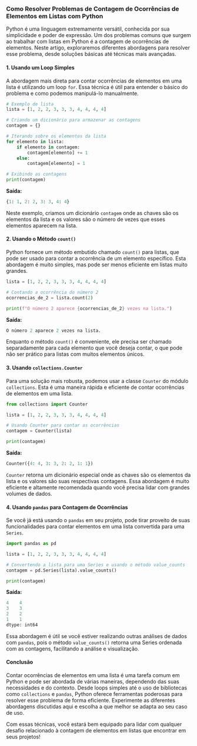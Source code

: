 ### Como Resolver Problemas de Contagem de Ocorrências de Elementos em Listas com Python

Python é uma linguagem extremamente versátil, conhecida por sua simplicidade e poder de expressão. Um dos problemas comuns que surgem ao trabalhar com listas em Python é a contagem de ocorrências de elementos. Neste artigo, exploraremos diferentes abordagens para resolver esse problema, desde soluções básicas até técnicas mais avançadas.

#### 1. Usando um Loop Simples

A abordagem mais direta para contar ocorrências de elementos em uma lista é utilizando um loop `for`. Essa técnica é útil para entender o básico do problema e como podemos manipulá-lo manualmente.

```python
# Exemplo de lista
lista = [1, 2, 2, 3, 3, 3, 4, 4, 4, 4]

# Criando um dicionário para armazenar as contagens
contagem = {}

# Iterando sobre os elementos da lista
for elemento in lista:
    if elemento in contagem:
        contagem[elemento] += 1
    else:
        contagem[elemento] = 1

# Exibindo as contagens
print(contagem)
```

**Saída:**
```python
{1: 1, 2: 2, 3: 3, 4: 4}
```

Neste exemplo, criamos um dicionário `contagem` onde as chaves são os elementos da lista e os valores são o número de vezes que esses elementos aparecem na lista.

#### 2. Usando o Método `count()`

Python fornece um método embutido chamado `count()` para listas, que pode ser usado para contar a ocorrência de um elemento específico. Esta abordagem é muito simples, mas pode ser menos eficiente em listas muito grandes.

```python
lista = [1, 2, 2, 3, 3, 3, 4, 4, 4, 4]

# Contando a ocorrência do número 2
ocorrencias_de_2 = lista.count(2)

print(f"O número 2 aparece {ocorrencias_de_2} vezes na lista.")
```

**Saída:**
```python
O número 2 aparece 2 vezes na lista.
```

Enquanto o método `count()` é conveniente, ele precisa ser chamado separadamente para cada elemento que você deseja contar, o que pode não ser prático para listas com muitos elementos únicos.

#### 3. Usando `collections.Counter`

Para uma solução mais robusta, podemos usar a classe `Counter` do módulo `collections`. Esta é uma maneira rápida e eficiente de contar ocorrências de elementos em uma lista.

```python
from collections import Counter

lista = [1, 2, 2, 3, 3, 3, 4, 4, 4, 4]

# Usando Counter para contar as ocorrências
contagem = Counter(lista)

print(contagem)
```

**Saída:**
```python
Counter({4: 4, 3: 3, 2: 2, 1: 1})
```

`Counter` retorna um dicionário especial onde as chaves são os elementos da lista e os valores são suas respectivas contagens. Essa abordagem é muito eficiente e altamente recomendada quando você precisa lidar com grandes volumes de dados.

#### 4. Usando `pandas` para Contagem de Ocorrências

Se você já está usando o `pandas` em seu projeto, pode tirar proveito de suas funcionalidades para contar elementos em uma lista convertida para uma `Series`.

```python
import pandas as pd

lista = [1, 2, 2, 3, 3, 3, 4, 4, 4, 4]

# Convertendo a lista para uma Series e usando o método value_counts
contagem = pd.Series(lista).value_counts()

print(contagem)
```

**Saída:**
```python
4    4
3    3
2    2
1    1
dtype: int64
```

Essa abordagem é útil se você estiver realizando outras análises de dados com `pandas`, pois o método `value_counts()` retorna uma Series ordenada com as contagens, facilitando a análise e visualização.

#### Conclusão

Contar ocorrências de elementos em uma lista é uma tarefa comum em Python e pode ser abordada de várias maneiras, dependendo das suas necessidades e do contexto. Desde loops simples até o uso de bibliotecas como `collections` e `pandas`, Python oferece ferramentas poderosas para resolver esse problema de forma eficiente. Experimente as diferentes abordagens discutidas aqui e escolha a que melhor se adapta ao seu caso de uso.

Com essas técnicas, você estará bem equipado para lidar com qualquer desafio relacionado à contagem de elementos em listas que encontrar em seus projetos!